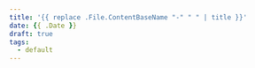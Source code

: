 ```yaml
---
title: '{{ replace .File.ContentBaseName "-" " " | title }}'
date: {{ .Date }}
draft: true
tags:
  - default
---
```


